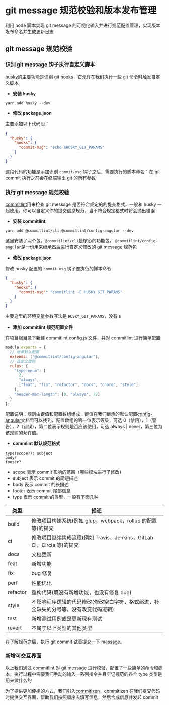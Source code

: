 # git message 规范校验和版本发布管理

利用 node 脚本实现 git message 的可视化输入并进行规范配置管理，实现版本发布命名并生成更新日志

## git message 规范校验

### 识别 git message 钩子执行自定义脚本

[husky](https://github.com/typicode/husky)的主要功能是识别 git [hooks](https://git-scm.com/docs/githooks)，它允许在我们执行一些 git 命令时触发自定义脚本。

- **安装 husky**

```shell
yarn add husky --dev
```

- **修改 package.json**

主要添加以下代码段：

```json
{
  "husky": {
    "hooks": {
      "commit-msg": "echo $HUSKY_GIT_PARAMS"
    }
  }
}
```

这段代码的功能是添加识别 `commit-msg` 钩子之后，需要执行的脚本命名：在 git commit 执行之前会在终端输出 git 的所有参数

### 执行 git message 规范校验

[commitlint](https://github.com/conventional-changelog/commitlint)用来检查 git message 是否符合规定的的提交格式，一般和 husky 一起使用，你可以自定义你的提交信息规范，当不符合规定格式时将会抛出错误

- **安装 commitlint**

```shell
yarn add @commitlint/cli @commitlint/config-angular --dev
```

这里安装了两个包，`@commitlint/cli`是核心的功能包， `@commitlint/config-angular`是一份用来继承然后进行自定义修改的 git message 规范包

- **修改 package.json**

修改 husky 配置的 `commit-msg` 钩子要执行的脚本命令

```json
{
  "husky": {
    "hooks": {
      "commit-msg": "commitlint -E HUSKY_GIT_PARAMS"
    }
  }
}
```

主要这里的环境变量参数写法是 `HUSKY_GIT_PARAMS`，没有 `$`

- **添加 commitlint 规范配置文件**

在项目根目录下新建 commitlint.config.js 文件，并对 commitlint 进行简单配置

```javascript
module.exports = {
  // 继承默认配置
  extends: ["@commitlint/config-angular"],
  // 自定义规则
  rules: {
    "type-enum": [
      2,
      "always",
      ["feat", "fix", "refactor", "docs", "chore", "style"]
    ],
    "header-max-length": [0, "always", 72]
  }
};
```

配置说明：规则由键值和配置数组组成，键值在我们继承的默认配置[config-angular](https://github.com/conventional-changelog/commitlint/tree/master/@commitlint/config-angular)文档里可以找到，配置数组的第一位表示等级，可选 0（禁用），1（警告），2（错误），第二位表示规则是否应该使用，可选 always | never，第三位为该规则的允许值。

- **commlint 默认规范格式**

```shell
type(scope?): subject
body?
footer?
```

- scope 表示 commit 影响的范围（哪些模块进行了修改）
- subject 表示 commit 的简短描述
- body 表示 commit 的长描述
- footer 表示 commit 尾部信息
- type 表示 commit 的类型，一般有下面几种

| 类型 | 描述 |
| --- | --- |
| build | 修改项目构建系统(例如 glup，webpack，rollup 的配置等)的提交 |
| ci | 修改项目继续集成流程(例如 Travis，Jenkins，GitLab CI，Circle 等)的提交 |
| docs | 文档更新 |
| feat | 新增功能 |
| fix | bug 修复 |
| perf | 性能优化 |
| refactor | 重构代码(既没有新增功能，也没有修复 bug) |
| style | 不影响程序逻辑的代码修改(修改空白字符，格式缩进，补全缺失的分号等，没有改变代码逻辑) |
| test | 新增测试用例或是更新现有测试 |
| revert | 不属于以上类型的其他类型 |

在了解规范之后，执行 git commit 试着提交一下 message。

### 新增可交互界面

以上我们通过 commitlint 对 git message 进行校验，配置了一些简单的命令和脚本，执行过程中需要我们手动的输入一系列指令并且牢记规范的各个 type 类型是用来做什么的

为了提供更加便捷的方式，我们引入[commitizen](https://github.com/commitizen/cz-cli)，commitizen 在我们提交代码时提供交互界面，帮助我们按照顺序去填写信息，然后合成信息并发起 commit
